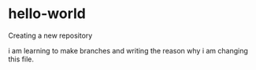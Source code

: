 # hello-world
Creating a new repository

i am learning to make branches and writing the reason why i am changing this file.
